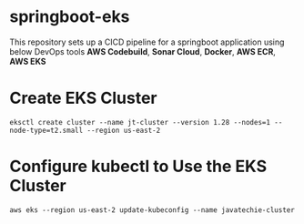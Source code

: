 
# springboot-eks
This repository sets up a CICD pipeline for a springboot application using below DevOps tools
**AWS Codebuild**, **Sonar Cloud**, **Docker**, **AWS ECR**, **AWS EKS**

# Create EKS Cluster

```eksctl create cluster --name jt-cluster --version 1.28 --nodes=1 --node-type=t2.small --region us-east-2```

# Configure kubectl to Use the EKS Cluster

```aws eks --region us-east-2 update-kubeconfig --name javatechie-cluster```
